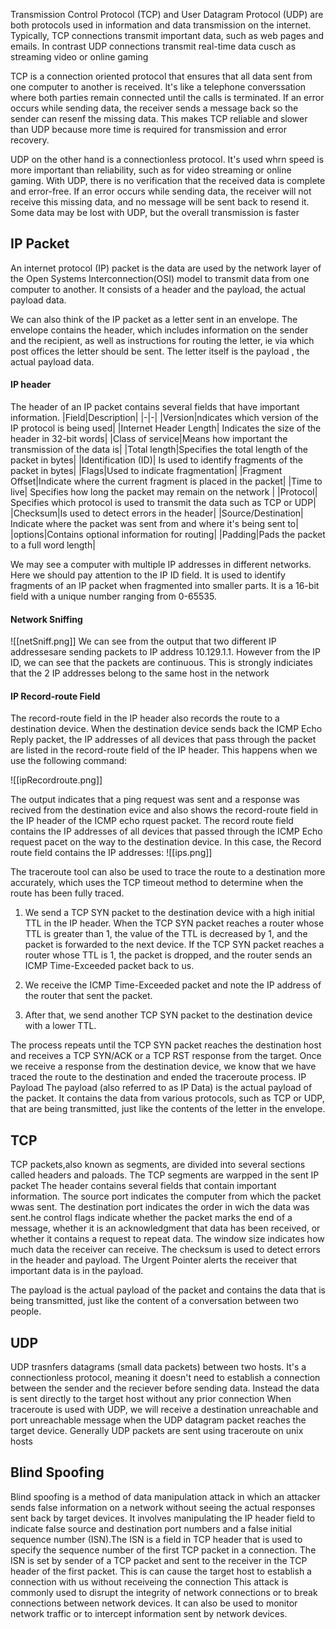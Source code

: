 Transmission Control Protocol (TCP) and User Datagram Protocol (UDP) are both protocols used in information and data transmission on the internet. Typically, TCP connections transmit important data, such as web pages and emails. In contrast UDP connections transmit real-time data cusch as streaming video or online gaming

TCP is a connection oriented protocol that ensures that all  data sent from one computer to another is received. It's like a telephone converssation where both parties remain connected until the calls is terminated. If an error occurs while sending data, the receiver sends a message back so the sender can resenf the missing data. This makes TCP reliable and slower than UDP because more time is required for transmission and error recovery.

UDP on the other hand is a connectionless protocol. It's used whrn speed is more important than reliability, such as for video streaming or online gaming. With UDP, there is no verification that the received data is complete and error-free. If an error occurs while sending data, the receiver will not receive this missing data, and no message will be sent back to resend it. Some data may be lost with UDP, but the overall transmission is faster 

## IP Packet

An internet protocol (IP) packet is the data are used by the network layer of the Open Systems Interconnection(OSI) model to transmit data from one computer to another. It consists of a header and the payload, the actual payload data.

We can also think of the IP packet as a letter sent in an envelope. The envelope contains the header, which includes information on the sender and the recipient, as well as instructions for routing the letter, ie via which post offices the letter should be sent. The letter itself is the payload , the actual payload data.

#### IP header
The header of an IP packet contains several fields that have important information.
|Field|Description|
|-|-|
|Version|ndicates which version of the IP protocol is being used|
|Internet Header Length| Indicates the size of the header in 32-bit words|
|Class of service|Means how important the transmission of the data is|
|Total length|Specifies the total length of the packet in bytes|
|Identification (ID)| Is used to identify fragments of the packet in bytes|
|Flags|Used to indicate fragmentation|
|Fragment Offset|Indicate where the current fragment is placed in the packet|
|Time to live| Specifies how long the packet may remain on the network |
|Protocol| Specifies which protocol is used to transmit the data such as TCP or UDP|
|Checksum|Is used to detect errors in the header|
|Source/Destination| Indicate where the packet was sent from and where it's being sent to|
|options|Contains optional information for routing|
|Padding|Pads the packet to a full word length|

We may see a computer with multiple IP addresses in different networks. Here we should pay attention to the IP ID field. It is used to identify fragments of an IP packet when fragmented into smaller parts. It is a 16-bit field with a unique number ranging from 0-65535.

#### Network Sniffing
![[netSniff.png]]
We can see from the output that two different IP addressesare sending packets to IP address 10.129.1.1. However from the IP ID, we can see that the packets are continuous. This is strongly indiciates that the 2 IP addresses belong to the same host in the network

#### IP Record-route Field

The record-route field in the IP header also records the route to a destination device. When the destination device sends back the ICMP Echo Reply packet, the IP addresses of all devices that pass through the packet are listed in the record-route field of the IP header. This happens when we use the following command: 

![[ipRecordroute.png]]

The output indicates that a ping request was sent and a response was recived from the destination evice and also shows the record-route field in the IP header of the ICMP echo rquest packet. The record route field contains the IP addresses of all devices that passed through the ICMP Echo request pacet on the way to the destination device. In this case, the Record route field contains the IP addresses:
![[ips.png]]

The traceroute tool can also be used to trace the route to a destination more accurately, which uses the TCP timeout method to determine when the route has been fully traced.
1. We send a TCP SYN packet to the destination device with a high initial TTL in the IP header.  When the TCP SYN packet reaches a router whose TTL is greater than 1, the value of the TTL is decreased by 1, and the packet is forwarded to the next device. If the TCP SYN packet reaches a router whose TTL is 1, the packet is dropped, and the router sends an ICMP Time-Exceeded packet back to us.

2. We receive the ICMP Time-Exceeded packet and note the IP address of the router that sent the packet.

3. After that, we send another TCP SYN packet to the destination device with a lower TTL.

The process repeats until the TCP SYN packet reaches the destination host and receives a TCP SYN/ACK or a TCP RST response from the target. Once we receive a response from the destination device, we know that we have traced the route to the destination and ended the traceroute process.
IP Payload
The payload (also referred to as IP Data) is the actual payload of the packet. It contains the data from various protocols, such as TCP or UDP, that are being transmitted, just like the contents of the letter in the envelope.

## TCP
TCP packets,also known as segments, are divided into several sections called headers and paloads. The TCP segments are warpped in the sent IP packet
The header contains several fields that contain important information. The source port indicates the computer from which the packet wwas sent. The destination port indicates the order in wich the data was sent.he control flags indicate whether the packet marks the end of a message, whether it is an acknowledgment that data has been received, or whether it contains a request to repeat data. The window size indicates how much data the receiver can receive. The checksum is used to detect errors in the header and payload. The Urgent Pointer alerts the receiver that important data is in the payload.

The payload is the actual payload of the packet and contains the data that is being transmitted, just like the content of a conversation between two people.

## UDP
UDP trasnfers datagrams (small data packets) between two hosts. It's a connectionless protocol, meaning it doesn't need to establish a connection between the sender and the reciever before sending data. Instead the data is sent directly to the target host without any prior connection
When traceroute is used with UDP, we will receive a destination unreachable and port unreachable message when the UDP datagram packet reaches the target device. Generally UDP packets are sent using traceroute on unix hosts
## Blind Spoofing
Blind spoofing is a method of data manipulation attack in which an attacker sends false information on a network without seeing the actual responses sent back by target devices. It involves manipulating the IP header field to indicate false source and destination port numbers and a false initial sequence number (ISN).The ISN is a field in TCP header that is used to specify the sequence number of the first TCP packet in a connection. The ISN is set by sender of a TCP packet and sent to the receiver in the TCP header of the first packet. This is can cause the target host to establish a connection with us without receiveing the connection
This attack is commonly used to disrupt the integrity of network connections or to break connections between network devices. It can also be used to monitor network traffic or to intercept information sent by network devices.




